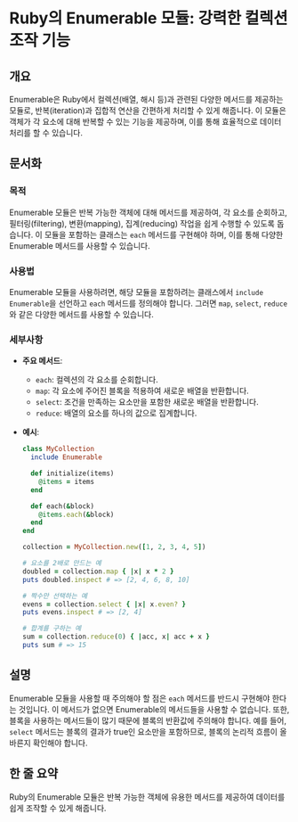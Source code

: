<!--
Meta Description: # Ruby의 Enumerable 모듈: 강력한 컬렉션 조작 기능 ## 개요 Enumerable은 Ruby에서 컬렉션(배열, 해시 등)과 관련된 다양한 메서드를 제공하는 모듈로, 반복(iteration)과 집합적 연산을 간편하게 처리할 수 있게 해줍니다. 이 모듈은 객...
Meta Keywords: enumerable, 메서드를, each, 요소를, 모듈을
-->

# Ruby의 Enumerable 모듈: 강력한 컬렉션 조작 기능

## 개요
Enumerable은 Ruby에서 컬렉션(배열, 해시 등)과 관련된 다양한 메서드를 제공하는 모듈로, 반복(iteration)과 집합적 연산을 간편하게 처리할 수 있게 해줍니다. 이 모듈은 객체가 각 요소에 대해 반복할 수 있는 기능을 제공하며, 이를 통해 효율적으로 데이터 처리를 할 수 있습니다.

## 문서화

### 목적
Enumerable 모듈은 반복 가능한 객체에 대해 메서드를 제공하여, 각 요소를 순회하고, 필터링(filtering), 변환(mapping), 집계(reducing) 작업을 쉽게 수행할 수 있도록 돕습니다. 이 모듈을 포함하는 클래스는 `each` 메서드를 구현해야 하며, 이를 통해 다양한 Enumerable 메서드를 사용할 수 있습니다.

### 사용법
Enumerable 모듈을 사용하려면, 해당 모듈을 포함하려는 클래스에서 `include Enumerable`을 선언하고 `each` 메서드를 정의해야 합니다. 그러면 `map`, `select`, `reduce`와 같은 다양한 메서드를 사용할 수 있습니다.

### 세부사항
- **주요 메서드**:
  - `each`: 컬렉션의 각 요소를 순회합니다.
  - `map`: 각 요소에 주어진 블록을 적용하여 새로운 배열을 반환합니다.
  - `select`: 조건을 만족하는 요소만을 포함한 새로운 배열을 반환합니다.
  - `reduce`: 배열의 요소를 하나의 값으로 집계합니다.
  
- **예시**:
  ```ruby
  class MyCollection
    include Enumerable

    def initialize(items)
      @items = items
    end

    def each(&block)
      @items.each(&block)
    end
  end

  collection = MyCollection.new([1, 2, 3, 4, 5])
  
  # 요소를 2배로 만드는 예
  doubled = collection.map { |x| x * 2 }
  puts doubled.inspect # => [2, 4, 6, 8, 10]

  # 짝수만 선택하는 예
  evens = collection.select { |x| x.even? }
  puts evens.inspect # => [2, 4]

  # 합계를 구하는 예
  sum = collection.reduce(0) { |acc, x| acc + x }
  puts sum # => 15
  ```

## 설명
Enumerable 모듈을 사용할 때 주의해야 할 점은 `each` 메서드를 반드시 구현해야 한다는 것입니다. 이 메서드가 없으면 Enumerable의 메서드들을 사용할 수 없습니다. 또한, 블록을 사용하는 메서드들이 많기 때문에 블록의 반환값에 주의해야 합니다. 예를 들어, `select` 메서드는 블록의 결과가 true인 요소만을 포함하므로, 블록의 논리적 흐름이 올바른지 확인해야 합니다.

## 한 줄 요약
Ruby의 Enumerable 모듈은 반복 가능한 객체에 유용한 메서드를 제공하여 데이터를 쉽게 조작할 수 있게 해줍니다.
